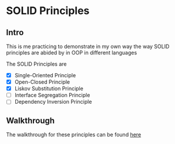 # SOLID Principles

## Intro
This is me practicing to demonstrate in my own way the way SOLID principles are abided by in OOP in different languages

The SOLID Principles are
- [x] Single-Oriented Principle
- [x] Open-Closed Principle
- [x] Liskov Substitution Principle
- [ ] Interface Segregation Principle
- [ ] Dependency Inversion Principle

## Walkthrough
The walkthrough for these principles can be found [here](https://www.digitalocean.com/community/conceptual_articles/s-o-l-i-d-the-first-five-principles-of-object-oriented-design)
